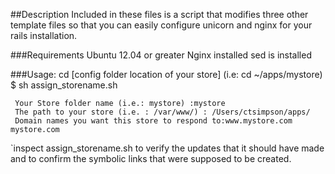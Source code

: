 ##Description
Included in these files is a script that modifies three other template files so that you can easily configure unicorn and nginx for your rails installation.

###Requirements
Ubuntu 12.04 or greater
Nginx installed
sed is installed

###Usage:
cd [config folder location of your store] (i.e: cd ~/apps/mystore)
     $ sh assign_storename.sh
          
     Your Store folder name (i.e.: mystore) :mystore
     The path to your store (i.e. : /var/www/) : /Users/ctsimpson/apps/
     Domain names you want this store to respond to:www.mystore.com mystore.com

`inspect assign_storename.sh to verify the updates that it should have made and to confirm the symbolic links that were supposed to be created.
